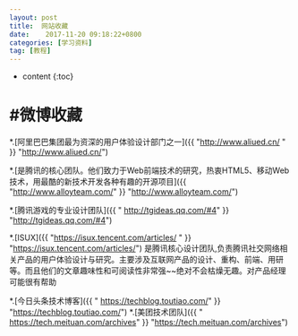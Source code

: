 ```yaml
---
layout: post
title:  网站收藏
date:    2017-11-20 09:18:22+0800
categories: [学习资料] 
tag: [教程] 
---
```


* content
{:toc}


#微博收藏
===============

   *.[阿里巴巴集团最为资深的用户体验设计部门之一]({{ "http://www.aliued.cn/ "  }} "http://www.aliued.cn/")

   *.[是腾讯的核心团队。他们致力于Web前端技术的研究，热衷HTML5、移动Web技术，用最酷的新技术开发各种有趣的开源项目]({{ "http://www.alloyteam.com/"  }} "http://www.alloyteam.com/")

   *.[腾讯游戏的专业设计团队]({{ " http://tgideas.qq.com/#4"  }} "http://tgideas.qq.com/#4")

   *.[ISUX]({{ "https://isux.tencent.com/articles/ "  }} "https://isux.tencent.com/articles/")
是腾讯核心设计团队,负责腾讯社交网络相关产品的用户体验设计与研究。主要涉及互联网产品的设计、重构、前端、用研等。而且他们的文章趣味性和可阅读性非常强~~绝对不会枯燥无趣。对产品经理可能很有帮助

   *.[今日头条技术博客]({{ " https://techblog.toutiao.com/"  }} "https://techblog.toutiao.com/")
   *.[美团技术团队]({{ " https://tech.meituan.com/archives"  }} "https://tech.meituan.com/archives")
